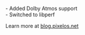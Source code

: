 \- Added Dolby Atmos support  
\- Switched to libperf  

Learn more at [blog.pixelos.net](https://blog.pixelos.net/)